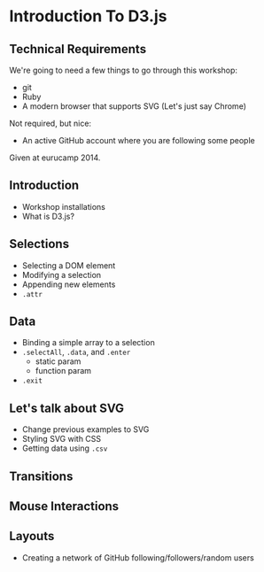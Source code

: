 Introduction To D3.js
=========

## Technical Requirements

We're going to need a few things to go through this workshop:

* git
* Ruby
* A modern browser that supports SVG (Let's just say Chrome)

Not required, but nice:

* An active GitHub account where you are following some people

Given at eurucamp 2014.

## Introduction
* Workshop installations
* What is D3.js?

## Selections
* Selecting a DOM element
* Modifying a selection
* Appending new elements
* `.attr`

## Data
* Binding a simple array to a selection
* `.selectAll`, `.data`, and `.enter`
  * static param
  * function param
* `.exit`

## Let's talk about SVG
* Change previous examples to SVG
* Styling SVG with CSS
* Getting data using `.csv`

## Transitions

## Mouse Interactions

## Layouts
* Creating a network of GitHub following/followers/random users
